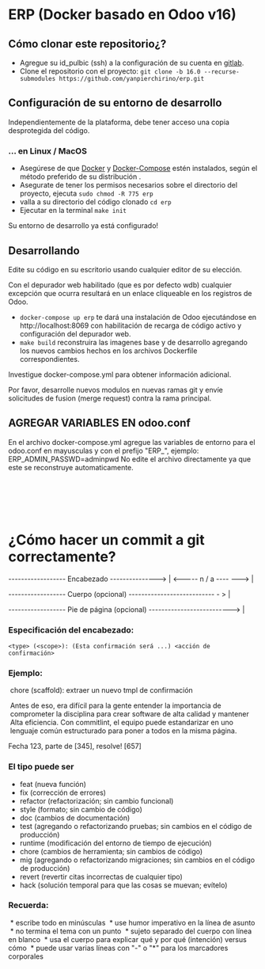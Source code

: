 # ERP (Docker basado en Odoo v16)

## Cómo clonar este repositorio¿?
  * Agregue su id_pulbic (ssh) a la configuración de su cuenta en [gitlab](https://docs.gitlab.com/ee/ssh/).
  * Clone el repositorio con el proyecto: `git clone -b 16.0 --recurse-submodules https://github.com/yanpierchirino/erp.git`

## Configuración de su entorno de desarrollo
Independientemente de la plataforma, debe tener acceso una copia desprotegida del código.

### ... en Linux / MacOS
  * Asegúrese de que [Docker](https://docs.docker.com/install/) y [Docker-Compose](https://docs.docker.com/compose/install/) estén instalados, según el método preferido de su distribución .
  * Asegurate de tener los permisos necesarios sobre el directorio del proyecto, ejecuta `sudo chmod -R 775 erp`
  * valla a su directorio del código clonado `cd erp`
  * Ejecutar en la terminal `make init`

Su entorno de desarrollo ya está configurado!

## Desarrollando
Edite su código en su escritorio usando cualquier editor de su elección.

Con el depurador web habilitado (que es por defecto wdb) cualquier excepción que ocurra
resultará en un enlace cliqueable en los registros de Odoo.

  * `docker-compose up erp` te dará una instalación de Odoo ejecutándose en http://localhost:8069 con habilitación de recarga de código activo y configuración del depurador web.
  * `make build` reconstruira las imagenes base y de desarrollo agregando los nuevos cambios hechos en los archivos Dockerfile correspondientes.

Investigue docker-compose.yml para obtener información adicional.

Por favor, desarrolle nuevos modulos en nuevas ramas git y envíe solicitudes de fusion (merge request) contra la rama principal.

## AGREGAR VARIABLES EN odoo.conf
En el archivo docker-compose.yml agregue las variables de entorno para el odoo.conf en mayusculas y con el prefijo "ERP_", ejemplo: ERP_ADMIN_PASSWD=adminpwd
No edite el archivo directamente ya que este se reconstruye automaticamente.

<br/>
<br/>
<br/>
<br/>

# ¿Cómo hacer un commit a git correctamente?

------------------ Encabezado ---------------> | <----- n / a ---- ---> |

------------------ Cuerpo (opcional) --------------------------- - > |

------------------ Pie de página (opcional) --------------------------> |


### Especificación del encabezado:

`<type> (<scope>): (Esta confirmación será ...) <acción de confirmación>`


### Ejemplo:

 chore (scaffold): extraer un nuevo tmpl de confirmación

 Antes de eso, era difícil para la gente entender la importancia de
 comprometer la disciplina para crear software de alta calidad y mantener
 Alta eficiencia. Con commitlint, el equipo puede estandarizar en uno
 lenguaje común estructurado para poner a todos en la misma página.

 Fecha 123, parte de [345], resolve! [657]


### El tipo puede ser
* feat (nueva función)
* fix (corrección de errores)
* refactor (refactorización; sin cambio funcional)
* style (formato; sin cambio de código)
* doc (cambios de documentación)
* test (agregando o refactorizando pruebas; sin cambios en el código de producción)
* runtime (modificación del entorno de tiempo de ejecución)
* chore (cambios de herramienta; sin cambios de código)
* mig (agregando o refactorizando migraciones; sin cambios en el código de producción)
* revert (revertir citas incorrectas de cualquier tipo)
* hack (solución temporal para que las cosas se muevan; evítelo)


### Recuerda:
 * escribe todo en minúsculas
 * use humor imperativo en la línea de asunto
 * no termina el tema con un punto
 * sujeto separado del cuerpo con línea en blanco
 * usa el cuerpo para explicar qué y por qué (intención) versus cómo
 * puede usar varias líneas con "-" o "*" para los marcadores corporales
